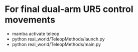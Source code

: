 # For final dual-arm UR5 control movements

- mamba activate teleop
- python real_world/TeleopMethods/launch.py
- python real_world/TeleopMethods/main.py
